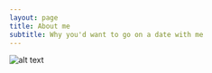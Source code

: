 ```yaml
---
layout: page
title: About me
subtitle: Why you'd want to go on a date with me
---
```

![alt text](http://www.coolfbcovers.com/covers-images/download/Life%20Quotes.jpg "")

